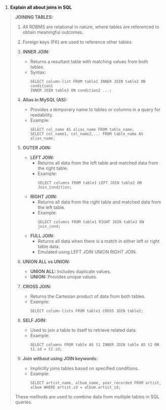 
1. **Explain all about joins in SQL**
  
  > **JOINING TABLES:**
  > 
  > 1. All RDBMS are relational in nature, where tables are referenced to obtain meaningful outcomes.
  > 
  > 2. Foreign keys (FK) are used to reference other tables.
  > 
  > 3. **INNER JOIN:**
  >    - Returns a resultant table with matching values from both tables.
  >    - Syntax:
  >      ```
  >      SELECT column-list FROM table1 INNER JOIN table2 ON condition1
  >      INNER JOIN table3 ON condition2 ...;
  >      ```
  > 
  > 4. **Alias in MySQL (AS):**
  >    - Provides a temporary name to tables or columns in a query for readability.
  >    - Example:
  >      ```
  >      SELECT col_name AS alias_name FROM table_name;
  >      SELECT col_name1, col_name2,... FROM table_name AS alias_name;
  >      ```
  > 
  > 5. **OUTER JOIN:**
  >    - **LEFT JOIN:**
  >      - Returns all data from the left table and matched data from the right table.
  >      - Example:
  >        ```
  >        SELECT columns FROM table1 LEFT JOIN table2 ON Join_Condition;
  >        ```
  >    - **RIGHT JOIN:**
  >      - Returns all data from the right table and matched data from the left table.
  >      - Example:
  >        ```
  >        SELECT columns FROM table1 RIGHT JOIN table2 ON join_cond;
  >        ```
  >    - **FULL JOIN:**
  >      - Returns all data when there is a match in either left or right table data.
  >      - Emulated using LEFT JOIN UNION RIGHT JOIN.
  > 
  > 6. **UNION ALL vs UNION:**
  >    - **UNION ALL:** Includes duplicate values.
  >    - **UNION:** Provides unique values.
  > 
  > 7. **CROSS JOIN:**
  >    - Returns the Cartesian product of data from both tables.
  >    - Example:
  >      ```
  >      SELECT column-lists FROM table1 CROSS JOIN table2;
  >      ```
  > 
  > 8. **SELF JOIN:**
  >    - Used to join a table to itself to retrieve related data.
  >    - Example:
  >      ```
  >      SELECT columns FROM table AS t1 INNER JOIN table AS t2 ON t1.id = t2.id;
  >      ```
  > 
  > 9. **Join without using JOIN keywords:**
  >    - Implicitly joins tables based on specified conditions.
  >    - Example:
  >      ```
  >      SELECT artist_name, album_name, year_recorded FROM artist, album WHERE artist.id = album.artist_id;
  >      ```
  > 
  >   These methods are used to combine data from multiple tables in SQL queries.

